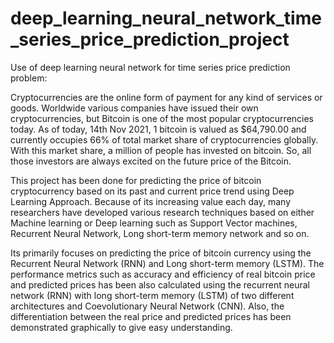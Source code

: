 # deep_learning_neural_network_time_series_price_prediction_project
Use of deep learning neural network for time series price prediction problem:

Cryptocurrencies are the online form of payment for any kind of services or goods. Worldwide various companies have issued their own cryptocurrencies, but Bitcoin is one of the most popular cryptocurrencies today. As of today, 14th Nov 2021, 1 bitcoin is valued as $64,790.00 and currently occupies 66% of total market share of cryptocurrencies globally. With this market share, a million of people has invested on bitcoin. So, all those investors are always excited on the future price of the Bitcoin.

This project has been done for predicting the price of bitcoin cryptocurrency based on its past and current price trend using Deep Learning Approach. Because of its increasing value each day, many researchers have developed various research techniques based on either Machine learning or Deep learning such as Support Vector machines, Recurrent Neural Network, Long short-term memory network and so on. 


Its primarily focuses on predicting the price of bitcoin currency using the Recurrent Neural Network (RNN) and Long short-term memory (LSTM). The performance metrics such as accuracy and efficiency of real bitcoin price and predicted prices has been also calculated using the recurrent neural network (RNN) with long short-term memory (LSTM) of two different architectures and Coevolutionary Neural Network (CNN). Also, the differentiation between the real price and predicted prices has been demonstrated graphically to give easy understanding.


